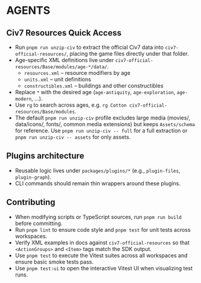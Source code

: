 # AGENTS

## Civ7 Resources Quick Access
- Run `pnpm run unzip-civ` to extract the official Civ7 data into `civ7-official-resources/`, placing the game files directly under that folder.
- Age-specific XML definitions live under `civ7-official-resources/Base/modules/age-*/data/`.
  - `resources.xml` – resource modifiers by age
  - `units.xml` – unit definitions
  - `constructibles.xml` – buildings and other constructibles
- Replace `*` with the desired age (`age-antiquity`, `age-exploration`, `age-modern`, ...).
- Use `rg` to search across ages, e.g. `rg Cotton civ7-official-resources/Base/modules`.
- The default `pnpm run unzip-civ` profile excludes large media (movies/, data/icons/, fonts/, common media extensions) but keeps `Assets/schema` for reference. Use `pnpm run unzip-civ -- full` for a full extraction or `pnpm run unzip-civ -- assets` for only assets.

## Plugins architecture
- Reusable logic lives under `packages/plugins/*` (e.g., `plugin-files`, `plugin-graph`).
- CLI commands should remain thin wrappers around these plugins.

## Contributing
- When modifying scripts or TypeScript sources, run `pnpm run build` before committing.
- Run `pnpm lint` to ensure code style and `pnpm test` for unit tests across workspaces.
- Verify XML examples in docs against `civ7-official-resources` so that `<ActionGroups>` and `<Item>` tags match the SDK output.
- Use `pnpm test` to execute the Vitest suites across all workspaces and ensure basic smoke tests pass.
- Use `pnpm test:ui` to open the interactive Vitest UI when visualizing test runs.
